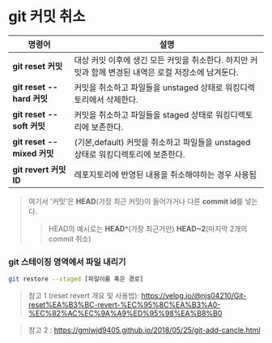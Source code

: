 # git 커밋 취소


| 명령어 | 설명                               |
|-------|-----------------------------------|
|  **git reset 커밋**  | 대상 커밋 이후에 생긴 모든 커밋을 취소한다. 하지만 커밋과 함께 변경된 내역은 로컬 저장소에 남겨둔다.          |
|  **git reset --hard 커밋**  | 커밋을 취소하고 파일들을 unstaged 상태로 워킹디렉토리에서 삭제한다.     |
|  **git reset --soft 커밋**  | 커밋을 취소하고 파일들을 staged 상태로 워킹디렉토리에 보존한다.       |
|  **git reset --mixed 커밋**  | (기본,default) 커밋을 취소하고 파일들을 unstaged 상태로 워킹디렉토리에 보존한다.       |
|  **git revert  커밋ID** | 레포지토리에 반영된 내용을 취소해야하는 경우 사용됨         |

> 여기서 '커밋'은 **HEAD**(가장 최근 커밋)이 들어가거나 다른 **commit id**를 넣는다.
>> HEAD의 예시로는 **HEAD^**(가장 최근거만)
>> **HEAD~2**(마지막 2개의 commit 취소)


### git 스테이징 영역에서 파일 내리기

``` bash
git restore --staged [파일이름 혹은 경로]
```



> 참고 1 (reset revert 개요 및 사용법): https://velog.io/@njs04210/Git-reset%EA%B3%BC-revert-%EC%95%8C%EA%B3%A0-%EC%82%AC%EC%9A%A9%ED%95%98%EA%B8%B0

> 참고 2 : https://gmlwjd9405.github.io/2018/05/25/git-add-cancle.html